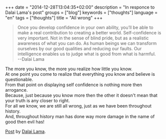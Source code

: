 +++
date = "2014-12-28T13:04:35+02:00"
description = "In responce to Dalai Lama's post"
groups = ["blog"]
keywords = ["thoughts"]
language = "en"
tags = ["thoughts"]
title = "All wrong"
+++

> Once you develop confidence in your own ability, you’ll be able to make a real contribution to creating a better world. Self-confidence is very important. Not in the sense of blind pride, but as a realistic awareness of what you can do. As human beings we can transform ourselves by our good qualities and reducing our faults. Our intelligence enables us to judge what is good from what is harmful.  
> --Dalai Lama


The more you know, the more you realize how little you know.  
At one point you come to realize that everything you know and believe is questionable.  
From that point on displaying self confidence is nothing more then arrogance.  
Because, just because you know more then the other it doesn't mean that your truth is any closer to right.  
For all we know, we are still all wrong, just as we have been throughout history.  
And, throughout history man has done way more damage in the name of good then evil has!  


<div id="fb-root"></div> <script>(function(d, s, id) { var js, fjs = d.getElementsByTagName(s)[0]; if (d.getElementById(id)) return; js = d.createElement(s); js.id = id; js.src = "//connect.facebook.net/en_US/all.js#xfbml=1"; fjs.parentNode.insertBefore(js, fjs); }(document, 'script', 'facebook-jssdk'));</script>
<div class="fb-post" data-href="https://www.facebook.com/DalaiLama/posts/10152562026257616" data-width="466"><div class="fb-xfbml-parse-ignore"><a href="https://www.facebook.com/DalaiLama/posts/10152562026257616">Post</a> by <a href="https://www.facebook.com/DalaiLama">Dalai Lama</a>.</div></div>
